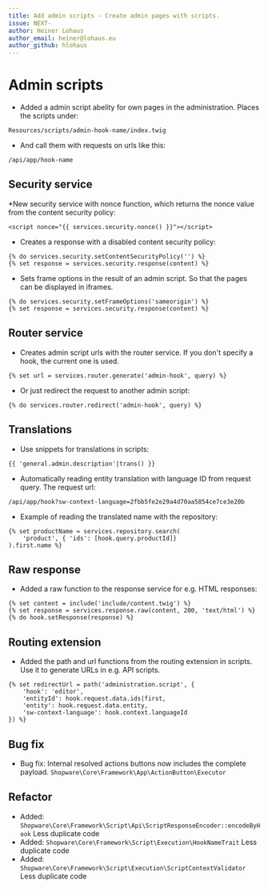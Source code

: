 ```yaml
---
title: Add admin scripts - Create admin pages with scripts.
issue: NEXT-
author: Heiner Lohaus
author_email: heiner@lohaus.eu
author_github: hlohaus
---
```

# Admin scripts
* Added a admin script abelity for own pages in the administration.
Places the scripts under:
```
Resources/scripts/admin-hook-name/index.twig
```
* And call them with requests on urls like this:
```
/api/app/hook-name
```
## Security service
*New security service with nonce function, which returns the nonce value from the content security policy:
```twig
<script nonce="{{ services.security.nonce() }}"></script>
```
* Creates a response with a disabled content security policy:
```twig
{% do services.security.setContentSecurityPolicy('') %}
{% set response = services.security.response(content) %}
```
* Sets frame options in the result of an admin script. So that the pages can be displayed in iframes.
```twig
{% do services.security.setFrameOptions('sameorigin') %}
{% set response = services.security.response(content) %}
```
## Router service
* Creates admin script urls with the router service.
If you don't specify a hook, the current one is used.
```twig
{% set url = services.router.generate('admin-hook', query) %}
```
* Or just redirect the request to another admin script:
```twig
{% do services.router.redirect('admin-hook', query) %}
```
## Translations
* Use snippets for translations in scripts:
```twig
{{ 'general.admin.description'|trans() }}
```
* Automatically reading entity translation with language ID from request query. The request url:
```
/api/app/hook?sw-context-language=2fbb5fe2e29a4d70aa5854ce7ce3e20b
```
* Example of reading the translated name with the repository:
```twig
{% set productName = services.repository.search(
    'product', { 'ids': [hook.query.productId]}
).first.name %}
```
## Raw response
* Added a raw function to the response service for e.g. HTML responses:
```twig
{% set content = include('include/content.twig') %}
{% set response = services.response.raw(content, 200, 'text/html') %}
{% do hook.setResponse(response) %}
```
## Routing extension
* Added the path and url functions from the routing extension in scripts. Use it to generate URLs in e.g. API scripts.

```twig
{% set redirectUrl = path('administration.script', {
    'hook': 'editor',
    'entityId': hook.request.data.ids|first,
    'entity': hook.request.data.entity,
    'sw-context-language': hook.context.languageId
}) %}
```
## Bug fix
* Bug fix: Internal resolved actions buttons now includes the complete payload. `Shopware\Core\Framework\App\ActionButton\Executor`


## Refactor
* Added: `Shopware\Core\Framework\Script\Api\ScriptResponseEncoder::encodeByHook` Less duplicate code
* Added: `Shopware\Core\Framework\Script\Execution\HookNameTrait` Less duplicate code
* Added: `Shopware\Core\Framework\Script\Execution\ScriptContextValidator` Less duplicate code
